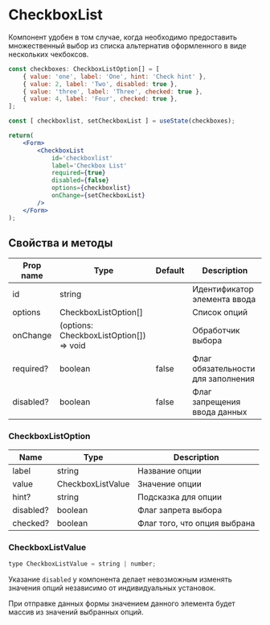 # CheckboxList
Компонент удобен в том случае, когда необходимо предоставить множественный выбор из списка альтернатив оформленного в виде нескольких чекбоксов.

```jsx
const checkboxes: CheckboxListOption[] = [
    { value: 'one', label: 'One', hint: 'Check hint' },
    { value: 2, label: 'Two', disabled: true },
    { value: 'three', label: 'Three', checked: true },
    { value: 4, label: 'Four', checked: true },
];

const [ checkboxlist, setCheckboxList ] = useState(checkboxes);

return(
    <Form>
        <CheckboxList
            id='checkboxlist'
            label='Checkbox List'
            required={true}
            disabled={false}
            options={checkboxlist}
            onChange={setCheckboxList}
        />
    </Form>
);
```

## Свойства и методы
|Prop name|Type|Default|Description|
|---------|----|-------|-----------|
|id|string||Идентификатор элемента ввода|
|options|CheckboxListOption[]||Список опций|
|onChange|(options: CheckboxListOption[]) => void||Обработчик выбора|
|required?|boolean|false|Флаг обязательности для заполнения|
|disabled?|boolean|false|Флаг запрещения ввода данных|

### CheckboxListOption
|Name|Type|Description|
|----|----|-----------|
|label|string|Название опции|
|value|CheckboxListValue|Значение опции|
|hint?|string|Подсказка для опции|
|disabled?|boolean|Флаг запрета выбора|
|checked?|boolean|Флаг того, что опция выбрана|

### CheckboxListValue
```jsx
type CheckboxListValue = string | number;
```

Указание `disabled` у компонента делает невозможным изменять значения опций независимо от индивидуальных установок.

При отправке данных формы значением данного элемента будет массив из значений выбранных опций.
